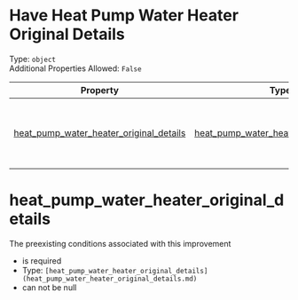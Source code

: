 
Have Heat Pump Water Heater Original Details
============================================
  
Type: `object`  
Additional Properties Allowed: `False`  
  

|Property|Type|Required|Nullable|Format|Title|
| :---: | :---: | :---: | :---: | :---: | :---: |
|[heat_pump_water_heater_original_details](#heat_pump_water_heater_original_details)|[heat_pump_water_heater_original_details](heat_pump_water_heater_original_details.md)|:white_check_mark:|False||Heat Pump Water Heater Original Details|

heat_pump_water_heater_original_details
=======================================
  
The preexisting conditions associated with this improvement  
  

- is required
- Type: `[heat_pump_water_heater_original_details](heat_pump_water_heater_original_details.md)`
- can not be null
  
